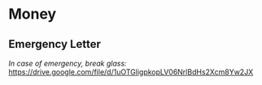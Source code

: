 # Money

## Emergency Letter

*In case of emergency, break glass:*
https://drive.google.com/file/d/1uOTGligpkopLV06NrlBdHs2Xcm8Yw2JX  

